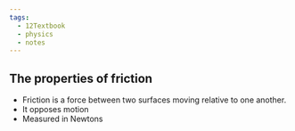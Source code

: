 ```yaml
---
tags:
  - 12Textbook
  - physics
  - notes
---
```

## The properties of friction
- Friction is a force between two surfaces moving relative to one another. 
- It opposes motion
- Measured in Newtons
##